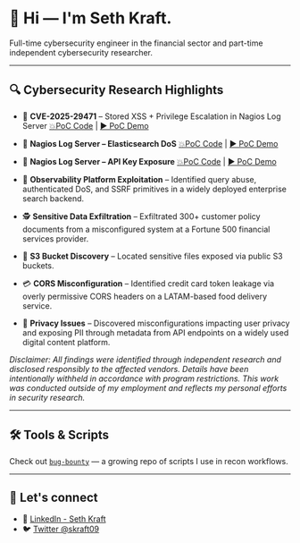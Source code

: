 # 👋 Hi — I'm Seth Kraft.

Full-time cybersecurity engineer in the financial sector and part-time independent cybersecurity researcher.

---

## 🔍 Cybersecurity Research Highlights

- 🎯 **CVE-2025-29471** – Stored XSS + Privilege Escalation in Nagios Log Server [💥PoC Code](https://github.com/skraft9/CVE-2025-29471) | [▶️ PoC Demo](https://www.youtube.com/watch?v=MvJuIkdTSQg&ab_channel=SethKraft)

- 🧨 **Nagios Log Server – Elasticsearch DoS** [💥PoC Code](https://github.com/skraft9/nagios-log-server-dos) | [▶️ PoC Demo](https://www.youtube.com/watch?v=YPK0-b9GeV8&ab_channel=SethKraft)

- 🔑 **Nagios Log Server – API Key Exposure** [💥PoC Code](https://www.exploit-db.com/exploits/52177) | [▶️ PoC Demo](https://www.youtube.com/watch?v=amYMuK3YSM8&ab_channel=SethKraft)

- 🚨 **Observability Platform Exploitation** – Identified query abuse, authenticated DoS, and SSRF primitives in a widely deployed enterprise search backend.

- 🕵️ **Sensitive Data Exfiltration** – Exfiltrated 300+ customer policy documents from a misconfigured system at a Fortune 500 financial services provider.

- 📂 **S3 Bucket Discovery** – Located sensitive files exposed via public S3 buckets.

- 💳 **CORS Misconfiguration** – Identified credit card token leakage via overly permissive CORS headers on a LATAM-based food delivery service.

- 🧾 **Privacy Issues** – Discovered misconfigurations impacting user privacy and exposing PII through metadata from API endpoints on a widely used digital content platform.

_Disclaimer: All findings were identified through independent research and disclosed responsibly to the affected vendors. Details have been intentionally withheld in accordance with program restrictions. This work was conducted outside of my employment and reflects my personal efforts in security research._

---

## 🛠 Tools & Scripts

Check out [`bug-bounty`](https://github.com/skraft9/bug-bounty) — a growing repo of scripts I use in recon workflows.

---

## 🤝 Let's connect

- 🔗 [LinkedIn - Seth Kraft](https://linkedin.com/in/sethkraft)
- 🐦 [Twitter @skraft09](https://x.com/skraft09)
